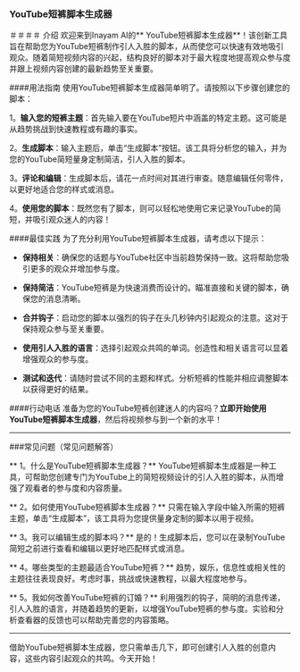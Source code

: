### YouTube短裤脚本生成器

＃＃＃＃ 介绍
欢迎来到Inayam AI的** YouTube短裤脚本生成器**！该创新工具旨在帮助您为YouTube短裤制作引人入胜的脚本，从而使您可以快速有效地吸引观众。随着简短视频内容的兴起，结构良好的脚本对于最大程度地提高观众参与度并跟上视频内容创建的最新趋势至关重要。

####用法指南
使用YouTube短裤脚本生成器简单明了。请按照以下步骤创建您的脚本：

1。**输入您的短裤主题**：首先输入要在YouTube短片中涵盖的特定主题。这可能是从趋势挑战到快速教程或有趣的事实。

2。**生成脚本**：输入主题后，单击“生成脚本”按钮。该工具将分析您的输入，并为您的YouTube简短量身定制简洁，引人入胜的脚本。

3。**评论和编辑**：生成脚本后，请花一点时间对其进行审查。随意编辑任何零件，以更好地适合您的样式或消息。

4。**使用您的脚本**：既然您有了脚本，则可以轻松地使用它来记录YouTube的简短，并吸引观众迷人的内容！

####最佳实践
为了充分利用YouTube短裤脚本生成器，请考虑以下提示：

-  **保持相关**：确保您的话题与YouTube社区中当前趋势保持一致。这将帮助您吸引更多的观众并增加参与度。

-  **保持简洁**：YouTube短裤是为快速消费而设计的。瞄准直接和关键的脚本，确保您的消息清晰。

-  **合并钩子**：启动您的脚本以强烈的钩子在头几秒钟内引起观众的注意。这对于保持观众参与至关重要。

-  **使用引人入胜的语言**：选择引起观众共鸣的单词。创造性和相关语言可以显着增强观众的参与度。

-  **测试和迭代**：请随时尝试不同的主题和样式。分析短裤的性能并相应调整脚本以获得更好的结果。

####行动电话
准备为您的YouTube短裤创建迷人的内容吗？**立即开始使用YouTube短裤脚本生成器**，然后将视频参与到一个新的水平！

---

###常见问题（常见问题解答）

** 1。什么是YouTube短裤脚本生成器？**
YouTube短裤脚本生成器是一种工具，可帮助您创建专门为YouTube上的简短视频设计的引人入胜的脚本，从而增强了观看者的参与度和内容质量。

** 2。如何使用YouTube短裤脚本生成器？**
只需在输入字段中输入所需的短裤主题，单击“生成脚本”，该工具将为您提供量身定制的脚本以用于视频。

** 3。我可以编辑生成的脚本吗？**
是的！生成脚本后，您可以在录制YouTube简短之前进行查看和编辑以更好地匹配样式或消息。

** 4。哪些类型的主题最适合YouTube短裤？**
趋势，娱乐，信息性或相关性的主题往往表现良好。考虑时事，挑战或快速教程，以最大程度地参与。

** 5。我如何改善YouTube短裤的订婚？**
利用强烈的钩子，简明的消息传递，引人入胜的语言，并随着趋势的更新，以增强YouTube短裤的参与度。实验和分析查看器的反馈也可以帮助完善您的内容策略。

---

借助YouTube短裤脚本生成器，您只需单击几下，即可创建引人入胜的创意内容，这些内容引起观众的共鸣。今天开始！